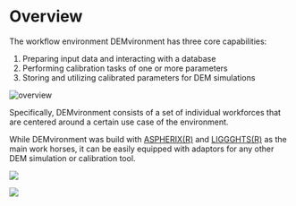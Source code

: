 # Overview

The workflow environment DEMvironment has three core capabilities:

1. Preparing input data and interacting with a database
2. Performing calibration tasks of one or more parameters
3. Storing and utilizing calibrated parameters for DEM simulations

![overview](../workflowenv/images/overview.png)



Specifically, DEMvironment consists of a set of individual workforces that are centered around a certain use case of the environment.

While DEMvironment was build with [ASPHERIX(R)](https://www.aspherix-dem.com/) and [LIGGGHTS(R)](https://www.cfdem.com/liggghts-open-source-discrete-element-method-particle-simulation-code#:~:text=LIGGGHTS%20is%20an%20Open%20Source,the%20field%20of%20Molecular%20Dynamics.) as the main work horses, it can be easily equipped with adaptors for any other DEM simulation or calibration tool.

![](../workflowenv/images/aspherix_logo.png)

![](../workflowenv/images/liggghts.png) 

